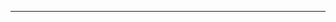 <!--
CO_OP_TRANSLATOR_METADATA:
{
  "original_hash": "4bdff5070d182c64143dfe5a581d0ec7",
  "translation_date": "2025-08-28T18:26:39+00:00",
  "source_file": "02-SetupDevEnvironment/README.md",
  "language_code": "tw"
}
-->


---

